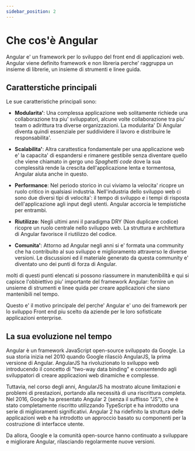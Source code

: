 ```yaml
---
sidebar_position: 2
---
```


# Che cos'è Angular

Angular e' un framework per lo sviluppo del front end di applicazioni web.
Angular viene definito framework e non libreria perche' raggruppa un insieme di librerie, un insieme di strumenti e linee guida. 


## Caratterstiche principali

Le sue caratteristiche principali sono:

- **Modularita'**: Una complessa applicazione web solitamente richiede una collaborazione tra piu' sviluppatori, alcune volte collaborazione tra piu' team o adirittura tra diverse organizzazioni. La modularita' Di Angular diventa quindi essenziale per suddividere il lavoro e distribuire le responsabilita'.

- **Scalabilita'**: Altra carattestica fondamentale per una applicazione web e' la capacita' di espandersi e rimanere gestibile senza diventare quello che viene chiamato in gergo uno *Spaghetti code* dove la sua complessità rende la crescita dell'applicazione lenta e tormentosa, Angular aiuta anche in questo. 

- **Performance**: Nel periodo storico in cui viviamo la velocita' ricopre un ruolo critico in qualsiasi industria. Nell'industria dello sviluppo web ci sono due diversi tipi di velocita': il tempo di sviluppo e i tempi di risposta dell'applicazione agli input degli utenti. Angular accorcia le tempistiche per entrambi.


- **Riutilizzo**: Negli ultimi anni il paradigma DRY (Non duplicare codice) ricopre un ruolo centrale nello sviluppo web. La struttura e architettura di Angular favorisce il riutilizzo del codice.

- **Comunita'**: Attorno ad Angular negli anni si e' formata una community che ha contribuito al suo sviluppo e miglioramento attraverso le diverse versioni. Le discussioni ed il materiale generato da questa community e' diventato uno dei punti di forza di Angular.


molti di questi punti elencati si possono riassumere in manutenibilità e qui si capisce l'obbiettivo piu' importante del framework Angular: fornire un unsieme di strumenti e linee quida per creare applicazioni che siano mantenibili nel tempo.

Questo e' il motivo principale del perche' Angular e' uno dei framework per lo sviluppo Front end piu scelto da aziende per le loro sofisticate applicazioni enterprise.


## La sua evoluzione nel tempo

Angular è un framework JavaScript open-source sviluppato da Google. La sua storia inizia nel 2010 quando Google rilasciò AngularJS, la prima versione di Angular. AngularJS ha rivoluzionato lo sviluppo web introducendo il concetto di "two-way data binding" e consentendo agli sviluppatori di creare applicazioni web dinamiche e complesse.

Tuttavia, nel corso degli anni, AngularJS ha mostrato alcune limitazioni e problemi di prestazioni, portando alla necessità di una riscrittura completa. Nel 2016, Google ha presentato Angular 2 (senza il suffisso "JS"), che è stato completamente riscritto utilizzando TypeScript e ha introdotto una serie di miglioramenti significativi. Angular 2 ha ridefinito la struttura delle applicazioni web e ha introdotto un approccio basato su componenti per la costruzione di interfacce utente.

Da allora, Google e la comunità open-source hanno continuato a sviluppare e migliorare Angular, rilasciando regolarmente nuove versioni.




